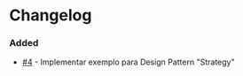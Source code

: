# Changelog

### Added
* [#4](https://github.com/gustavoreino/padroes-de-projeto/issues/4) - Implementar exemplo para Design Pattern "Strategy"